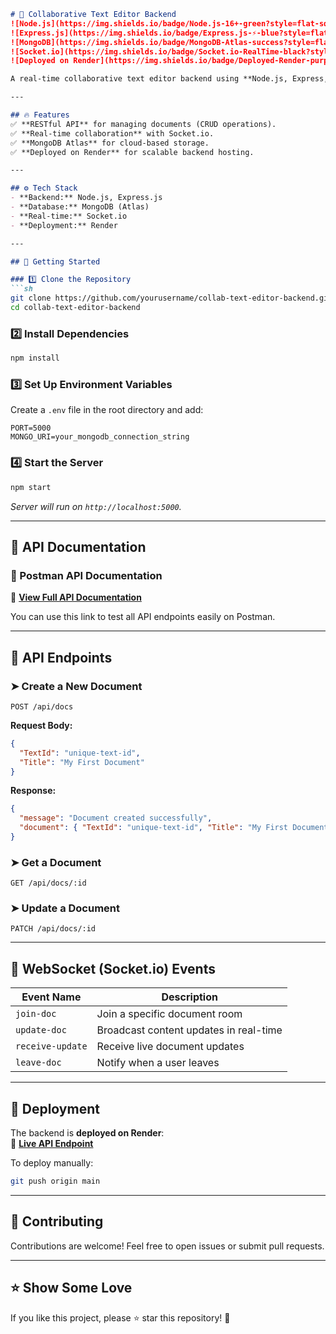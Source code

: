 ```markdown
# 🚀 Collaborative Text Editor Backend  
![Node.js](https://img.shields.io/badge/Node.js-16+-green?style=flat-square&logo=node.js)  
![Express.js](https://img.shields.io/badge/Express.js-⚡-blue?style=flat-square&logo=express)  
![MongoDB](https://img.shields.io/badge/MongoDB-Atlas-success?style=flat-square&logo=mongodb)  
![Socket.io](https://img.shields.io/badge/Socket.io-RealTime-black?style=flat-square&logo=socket.io)  
![Deployed on Render](https://img.shields.io/badge/Deployed-Render-purple?style=flat-square&logo=render)  

A real-time collaborative text editor backend using **Node.js, Express, MongoDB, and Socket.io**. Provides a REST API for document management and real-time synchronization using WebSockets.  

---

## 🔥 Features  
✅ **RESTful API** for managing documents (CRUD operations).  
✅ **Real-time collaboration** with Socket.io.  
✅ **MongoDB Atlas** for cloud-based storage.  
✅ **Deployed on Render** for scalable backend hosting.  

---

## ⚙️ Tech Stack  
- **Backend:** Node.js, Express.js  
- **Database:** MongoDB (Atlas)  
- **Real-time:** Socket.io  
- **Deployment:** Render  

---

## 🚀 Getting Started  

### 1️⃣ Clone the Repository  
```sh
git clone https://github.com/yourusername/collab-text-editor-backend.git
cd collab-text-editor-backend
```

### 2️⃣ Install Dependencies  
```sh
npm install
```

### 3️⃣ Set Up Environment Variables  
Create a `.env` file in the root directory and add:  
```env
PORT=5000
MONGO_URI=your_mongodb_connection_string
```

### 4️⃣ Start the Server  
```sh
npm start
```
_Server will run on `http://localhost:5000`._

---

## 📌 API Documentation  

### 🔗 Postman API Documentation  
📄 **[View Full API Documentation]([https://www.postman.com/your-postman-link](https://imf-gadget.postman.co/workspace/New-Team-Workspace~0cb77262-e5b7-4952-bd34-e3b77ad05fbd/collection/36484787-45c39f3c-5f25-41c3-8876-814f818b591e?action=share&creator=36484787))**  

You can use this link to test all API endpoints easily on Postman.  

---

## 📌 API Endpoints  

### ➤ Create a New Document  
```http
POST /api/docs
```
**Request Body:**  
```json
{
  "TextId": "unique-text-id",
  "Title": "My First Document"
}
```
**Response:**  
```json
{
  "message": "Document created successfully",
  "document": { "TextId": "unique-text-id", "Title": "My First Document" }
}
```

### ➤ Get a Document  
```http
GET /api/docs/:id
```

### ➤ Update a Document  
```http
PATCH /api/docs/:id
```

---

## 🔗 WebSocket (Socket.io) Events  

| Event Name       | Description |
|------------------|-------------|
| `join-doc`      | Join a specific document room |
| `update-doc`    | Broadcast content updates in real-time |
| `receive-update` | Receive live document updates |
| `leave-doc`     | Notify when a user leaves |

---

## 🚀 Deployment  

The backend is **deployed on Render**:  
🔗 **[Live API Endpoint]([https://your-api-url.onrender.com](https://collaborative-text-editor-backend.onrender.com))**  

To deploy manually:  
```sh
git push origin main
```

---

## 📌 Contributing  
Contributions are welcome! Feel free to open issues or submit pull requests.  

---

## ⭐ Show Some Love  
If you like this project, please ⭐ star this repository! 🚀  



